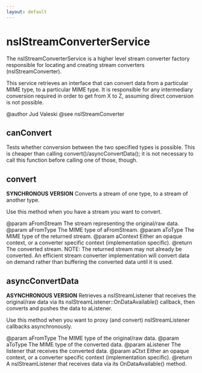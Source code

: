```yaml
---
layout: default
---
```


# nsIStreamConverterService #

The nsIStreamConverterService is a higher level stream converter factory
responsible for locating and creating stream converters
(nsIStreamConverter).

This service retrieves an interface that can convert data from a particular
MIME type, to a particular MIME type. It is responsible for any intermediary
conversion required in order to get from X to Z, assuming direct conversion
is not possible.

@author Jud Valeski
@see nsIStreamConverter


## canConvert ##

Tests whether conversion between the two specified types is possible.
This is cheaper than calling convert()/asyncConvertData(); it is not
necessary to call this function before calling one of those, though.


## convert ##

<b>SYNCHRONOUS VERSION</b>
Converts a stream of one type, to a stream of another type.

Use this method when you have a stream you want to convert.

@param aFromStream   The stream representing the original/raw data.
@param aFromType     The MIME type of aFromStream.
@param aToType       The MIME type of the returned stream.
@param aContext      Either an opaque context, or a converter specific
                     context (implementation specific).
@return              The converted stream. NOTE: The returned stream
                     may not already be converted. An efficient stream
                     converter implementation will convert data on
                     demand rather than buffering the converted data
                     until it is used.


## asyncConvertData ##

<b>ASYNCHRONOUS VERSION</b>
Retrieves a nsIStreamListener that receives the original/raw data via its
nsIStreamListener::OnDataAvailable() callback, then converts and pushes 
the data to aListener.

Use this method when you want to proxy (and convert) nsIStreamListener
callbacks asynchronously.

@param aFromType     The MIME type of the original/raw data.
@param aToType       The MIME type of the converted data.
@param aListener     The listener that receives the converted data.
@param aCtxt         Either an opaque context, or a converter specific
                     context (implementation specific).
@return              A nsIStreamListener that receives data via its
                     OnDataAvailable() method.

